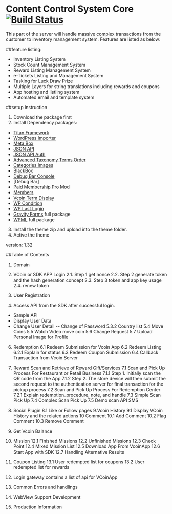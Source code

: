 Content Control System Core [![Build Status](https://travis-ci.org/jjhesk/v-server-content-bank.svg)](https://travis-ci.org/jjhesk/v-server-content-bank)
==============
This part of the server will handle massive complex transactions from the customer to inventory management system. 
Features are listed as below:

##feature listing:
 - Inventory Listing System
 - Stock Count Management System
 - Reward Listing Management System
 - e-Tickets Listing and Management System
 - Tasking for Luck Draw Prize
 - Multiple Layers for string translations including rewards and coupons
 - App hosting and listiing system
 - Automated email and template system

##setup instruction
1. Download the package first
2. Install Dependency packages:
 * [Titan Framework](https://github.com/gambitph/Titan-Framework)
 * [WordPress Importer](https://github.com/wp-plugins/wordpress-importer)
 * [Meta Box](https://github.com/rilwis/meta-box)
 * [JSON API](https://github.com/dphiffer/wp-json-api)
 * [JSON API Auth](https://github.com/jjhesk/json-api-auth-Wordpress)
 * [Advanced Taxonomy Terms Order](http://www.nsp-code.com/premium-plugins/wordpress-plugins/advanced-taxonomy-terms-order/)
 * [Categories Images](https://github.com/jjhesk/CateImages-Wordpress)
 * [BlackBox](https://github.com/daigo75/blackbox-debug-bar)
 * [Debug Bar Console](https://github.com/brandwaffle/wp-debug-bar)
 * [Debug Bar]
 * [Paid Membership Pro Mod](https://github.com/jjhesk/PaidMembershipsProMod)
 * [Members](https://github.com/justintadlock/members)
 * [Vcoin Term Display](https://github.com/jjhesk/CategoryHide-Wordpress)
 * [WP Condition](https://github.com/jjhesk/hkm-wp-condition)
 * [WP Last Login](https://github.com/crowdfavorite-mirrors/wp-wp-last-login)
 * [Gravity Forms](http://www.gravityforms.com/) full package
 * [WPML](http://wpml.org/zh-hans/) full package
3. Install the theme zip and upload into the theme folder.
4. Active the theme

version: 1.32


##Table of Contents
1. Domain
2. VCoin or SDK APP Login
  2.1. Step 1 get nonce
  2.2. Step 2 generate token and the hash generation concept
  2.3. Step 3 token and app key usage
  2.4. renew token
	
3. User Registration
5. Access API from the SDK after successful login. 
 - Sample API
 - Display User Data
 - Change User Detail
 -- Change of Password
5.3.2 Country list
5.4 Move Coins
5.5 Watch Video move coin
5.6 Change Request
5.7 Upload Personal Image for Profile
6. Redemption
	6.1 Redeem Submission for Vcoin App
	6.2 Redeem Listing
	6.2.1 Explain for status
	6.3 Redeem Coupon Submission
	6.4 Callback Transaction from Vcoin Server
7. Reward Scan and Retrieve of Reward Gift/Services
	7.1 Scan and Pick Up Process For Restaurant or Retail Business
		7.1.1 Step 1. Initially scan the QR code from the App 
		7.1.2 Step 2. The store device will then submit the second request to the authentication server for final transaction for the pickup process
	7.2 Scan and Pick Up Process For Redemption Center
		7.2.1 Explain redemption_procedure, note, and handle
	7.3 Simple Scan Pick Up
	7.4 Complex Scan Pick Up
	7.5 Demo scan API SMS
8. Social Plugin
	8.1 Like or Follow pages
9.Vcoin History
9.1 Display VCoin History and the related actions
10 Comment
10.1 Add Comment
10.2 Flag Comment
10.3 Remove Comment
11. Get Vcoin Balance
12. Mission
	12.1 Finished Missions
	12.2 Unfinished Missions
	12.3 Check Point
	12.4 Mixed Mission List
	12.5 Download App From VcoinApp
	12.6 Start App with SDK
	12.7 Handling Alternative Results
13. Coupon Listing
	13.1 User redempted list for coupons
	13.2 User redempted list for rewards

14. Login gateway contains a list of api for VCoinApp
15. Common Errors and handlings
16. WebView Support Development
17. Production Information


